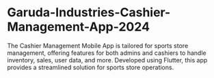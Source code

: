 # Garuda-Industries-Cashier-Management-App-2024
The Cashier Management Mobile App is tailored for sports store management, offering features for both admins and cashiers to handle inventory, sales, user data, and more. Developed using Flutter, this app provides a streamlined solution for sports store operations.
